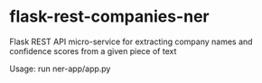 # flask-rest-companies-ner
Flask REST API micro-service for extracting company names and confidence scores from a given piece of text

Usage: run ner-app/app.py
